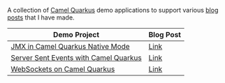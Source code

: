 A collection of [Camel Quarkus](https://camel.apache.org/camel-quarkus/next/index.html) demo applications to support various [blog posts](https://jamesnetherton.github.io/) that I have made.

| Demo Project  | Blog Post |
| ------------- | ----------- |
| [JMX in Camel Quarkus Native Mode](https://github.com/jamesnetherton/camel-quarkus-demos/tree/main/jmx-native) | [Link](https://jamesnetherton.github.io/blog/2023-10-04-jmx-in-camel-quarkus-native-mode) |
| [Server Sent Events with Camel Quarkus](https://github.com/jamesnetherton/camel-quarkus-demos/tree/main/server-sent-events) | [Link](https://jamesnetherton.github.io/blog/2023-08-31-server-sent-events-with-camel-quarkus) |
| [WebSockets on Camel Quarkus](https://github.com/jamesnetherton/camel-quarkus-demos/tree/main/vertx-websocket-chat) | [Link](https://jamesnetherton.github.io/blog/2023-11-03-camel-quarkus-vertx-websocket-demo) |
